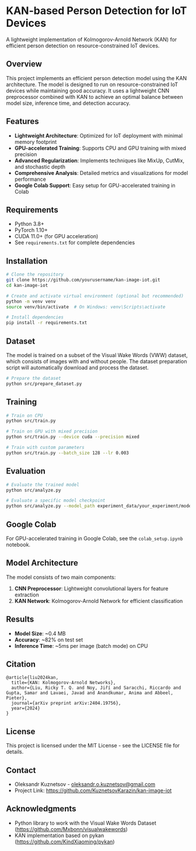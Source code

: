 # KAN-based Person Detection for IoT Devices

A lightweight implementation of Kolmogorov-Arnold Network (KAN) for efficient person detection on resource-constrained IoT devices.

## Overview

This project implements an efficient person detection model using the KAN architecture. The model is designed to run on resource-constrained IoT devices while maintaining good accuracy. It uses a lightweight CNN preprocessor combined with KAN to achieve an optimal balance between model size, inference time, and detection accuracy.

## Features

- **Lightweight Architecture**: Optimized for IoT deployment with minimal memory footprint
- **GPU-accelerated Training**: Supports CPU and GPU training with mixed precision
- **Advanced Regularization**: Implements techniques like MixUp, CutMix, and stochastic depth
- **Comprehensive Analysis**: Detailed metrics and visualizations for model performance
- **Google Colab Support**: Easy setup for GPU-accelerated training in Colab

## Requirements

- Python 3.8+
- PyTorch 1.10+
- CUDA 11.0+ (for GPU acceleration)
- See `requirements.txt` for complete dependencies

## Installation

```bash
# Clone the repository
git clone https://github.com/yourusername/kan-image-iot.git
cd kan-image-iot

# Create and activate virtual environment (optional but recommended)
python -m venv venv
source venv/bin/activate  # On Windows: venv\Scripts\activate

# Install dependencies
pip install -r requirements.txt
```

## Dataset

The model is trained on a subset of the Visual Wake Words (VWW) dataset, which consists of images with and without people. The dataset preparation script will automatically download and process the dataset.

```bash
# Prepare the dataset
python src/prepare_dataset.py
```

## Training

```bash
# Train on CPU
python src/train.py

# Train on GPU with mixed precision
python src/train.py --device cuda --precision mixed

# Train with custom parameters
python src/train.py --batch_size 128 --lr 0.003
```

## Evaluation

```bash
# Evaluate the trained model
python src/analyze.py

# Evaluate a specific model checkpoint
python src/analyze.py --model_path experiment_data/your_experiment/models/kan_person_detector_best.pt
```

## Google Colab

For GPU-accelerated training in Google Colab, see the `colab_setup.ipynb` notebook.

## Model Architecture

The model consists of two main components:
1. **CNN Preprocessor**: Lightweight convolutional layers for feature extraction
2. **KAN Network**: Kolmogorov-Arnold Network for efficient classification

## Results

- **Model Size**: ~0.4 MB
- **Accuracy**: ~82% on test set
- **Inference Time**: ~5ms per image (batch mode) on CPU

## Citation

```
@article{liu2024kan,
  title={KAN: Kolmogorov-Arnold Networks},
  author={Liu, Ricky T. Q. and Noy, Jiří and Saracchi, Riccardo and Gupta, Samar and Lavaei, Javad and Anandkumar, Anima and Abbeel, Pieter},
  journal={arXiv preprint arXiv:2404.19756},
  year={2024}
}
```

## License

This project is licensed under the MIT License - see the LICENSE file for details.

## Contact

- Oleksandr Kuznetsov - oleksandr.o.kuznetsov@gmail.com
- Project Link: https://github.com/KuznetsovKarazin/kan-image-iot

## Acknowledgments

- Python library to work with the Visual Wake Words Dataset (https://github.com/Mxbonn/visualwakewords)
- KAN implementation based on pykan (https://github.com/KindXiaoming/pykan)